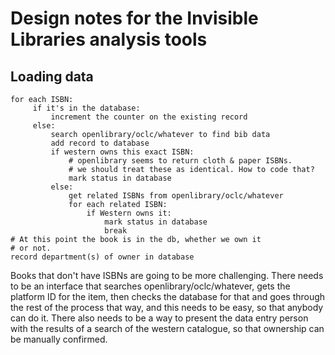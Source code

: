 # Design notes for the Invisible Libraries analysis tools

## Loading data

    for each ISBN:
         if it's in the database:
             increment the counter on the existing record
         else:
             search openlibrary/oclc/whatever to find bib data
             add record to database
             if western owns this exact ISBN:
                 # openlibrary seems to return cloth & paper ISBNs.
                 # we should treat these as identical. How to code that?
                 mark status in database
             else:
                 get related ISBNs from openlibrary/oclc/whatever
                 for each related ISBN:
                     if Western owns it:
                         mark status in database
                         break
    # At this point the book is in the db, whether we own it
    # or not.
    record department(s) of owner in database

Books that don't have ISBNs are going to be more
challenging. There needs to be an interface that searches
openlibrary/oclc/whatever, gets the platform ID for the item,
then checks the database for that and goes through the rest of
the process that way, and this needs to be easy, so that anybody
can do it. There also needs to be a way to present the data entry
person with the results of a search of the western catalogue, so
that ownership can be manually confirmed.
